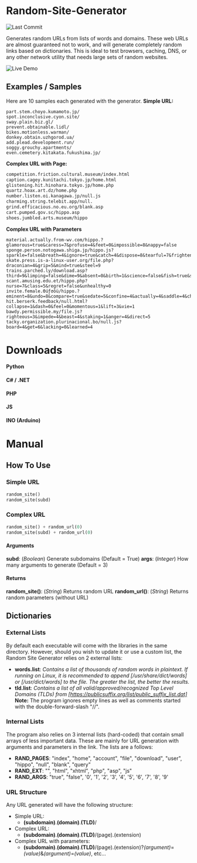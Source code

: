 # Random-Site-Generator
![Last Commit](https://img.shields.io/github/last-commit/EveAeternam/Random-Site-Generator?style=plastic)

Generates random URLs from lists of words and domains. These web URLs are almost guaranteed not to work, and will generate completely random links based on dictionaries. This is ideal to test browsers, caching, DNS, or any other network utility that needs large sets of random websites.

![Live Demo](https://img.shields.io/badge/Try%20the-Live%20demo!-ff69b4?style=for-the-badge&logo=github&link=http://www.google.com)

## Examples / Samples
Here are 10 samples each generated with the generator.
**Simple URL:**
```phone.nippy.barsy.net/
part.stem.choyo.kumamoto.jp/
spot.inconclusive.cyon.site/
sway.plain.biz.gl/
prevent.obtainable.lidl/
bikes.motionless.warman/
donkey.obtain.uzhgorod.ua/
add.plead.development.run/
soggy.grouchy.apartments/
even.cemetery.kitakata.fukushima.jp/
```

**Complex URL with Page:**
```competition.battle.hobbl.no/blank.asp
competition.friction.cultural.museum/index.html
caption.cagey.kunitachi.tokyo.jp/home.html
glistening.hit.hinohara.tokyo.jp/home.php
quartz.hoax.art.dz/home.php
number.listen.oi.kanagawa.jp/null.js
charming.string.telebit.app/null.
grind.efficacious.no.eu.org/blank.asp
cart.pumped.gov.sc/hippo.asp
shoes.jumbled.arts.museum/hippo
```

**Complex URL with Parameters**
```alleged.crowded.gy/index.html?development=2&weight=1&possible=3
material.actually.from-wv.com/hippo.?glamorous=true&caress=7&profuse=4&feet=0&impossible=8&nappy=false
sponge.person.notogawa.shiga.jp/hippo.js?sparkle=false&breath=4&ignore=true&catch=4&dispose=8&tearful=7&frighten=0&reach=9&hospital=9
skate.press.is-a-linux-user.org/file.php?draconian=4&grip=5&mind=true&steel=9
trains.parched.ly/download.asp?third=9&limping=false&dime=9&absent=0&birth=1&science=false&fish=true&stick=4&bite=2&sofa=8
scant.amusing.edu.et/hippo.php?nurse=7&class=5&regret=false&unhealthy=0
invite.female.Θúƒσôü/hippo.?eminent=8&undo=8&compare=true&sedate=5&confine=4&actually=4&saddle=4&chemical=4&level=3
hit.berserk.feedback/null.html?collapse=1&dash=0&feel=0&momentous=1&lift=3&vie=1
bawdy.permissible.my/file.js?righteous=3&impede=4&beast=4&staking=1&anger=4&direct=5
tacky.organization.plurinacional.bo/null.js?board=4&get=6&lacking=0&learned=4
```

# Downloads

#### Python
#### C# / .NET
#### PHP
#### JS
#### INO (Arduino)

# Manual
## How To Use
### Simple URL
```python
random_site()
random_site(subd)
```

### Complex URL
```python
random_site() + random_url(0)
random_site(subd) + random_url(0)
```
#### Arguments
**subd**: (*Boolean*) Generate subdomains (Default = True)
**args**: (*Integer*) How many arguments to generate (Default = 3)

#### Returns
**random_site()**: (*String*) Returns random URL
**random_url()**: (*String*) Returns random parameters (without URL)

## Dictionaries
### External Lists
By default each executable will come with the libraries in the same directory. However, should you wish to update it or use a custom list, the Random Site Generator relies on 2 external lists:
- **words.list**: *Contains a list of thousands of random words in plaintext. If running on Linux, it is recommended to append [/usr/share/dict/words] or [/usr/dict/words] to the file. The greater the list, the better the results.*
- **tld.list**: *Contains a list of all valid/approved/recognized Top Level Domains (TLDs) from [https://publicsuffix.org/list/public_suffix_list.dat]*
**Note:** The program ignores empty lines as well as comments started with the double-forward-slash "//".
### Internal Lists
The program also relies on 3 internal lists (hard-coded) that contain small arrays of less important data. These are mainly for URL generation with arguments and parameters in the link. The lists are a follows:
- **RAND_PAGES**: "index", "home", "account", "file", "download", "user", "hippo", "null", "blank", "query"
- **RAND_EXT**: "", "html", "xhtml", "php", "asp", "js"
 - **RAND_ARGS**: "true", "false", '0', '1', '2', '3', '4', '5', '6', '7', '8', '9'
### URL Structure
Any URL generated will have the following structure:
* Simple URL:
  * **(subdomain)**.**(domain)**.**(TLD)**/
* Complex URL:
  * **(subdomain)**.**(domain)**.**(TLD)**/(page).(extension)
* Complex URL with parameters:
  * **(subdomain)**.**(domain)**.**(TLD)**/(page).(extension)?*(argument)*=*(value)*&*(argument)*=*(value)*, etc...
